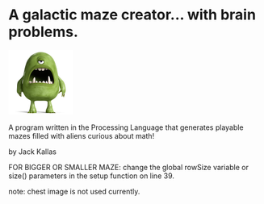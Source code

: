 # A galactic maze creator... with brain problems.
![alt text](/spaceMonster.png)

A program written in the Processing Language that generates playable mazes filled with aliens curious about math!

by Jack Kallas


FOR BIGGER OR SMALLER MAZE:
 change the global rowSize variable or size() parameters in the setup function on line 39.

note: chest image is not used currently.
